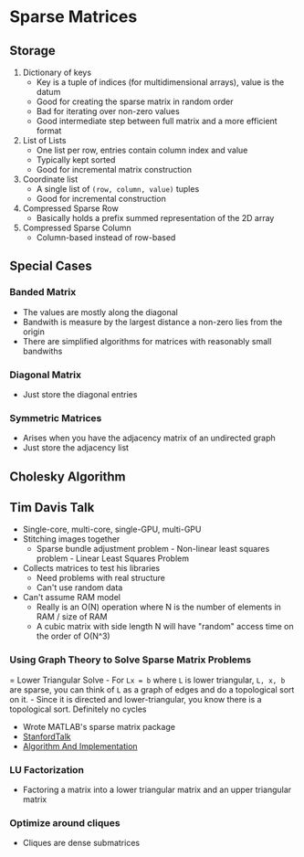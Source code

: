 # Sparse Matrices

## Storage
1. Dictionary of keys
    - Key is a tuple of indices (for multidimensional arrays), value is the datum
    - Good for creating the sparse matrix in random order
    - Bad for iterating over non-zero values
    - Good intermediate step between full matrix and a more efficient format
2. List of Lists
    - One list per row, entries contain column index and value
    - Typically kept sorted
    - Good for incremental matrix construction
3. Coordinate list
    - A single list of `(row, column, value)` tuples
    - Good for incremental construction
4. Compressed Sparse Row
    - Basically holds a prefix summed representation of the 2D array
5. Compressed Sparse Column
    - Column-based instead of row-based

## Special Cases

### Banded Matrix
- The values are mostly along the diagonal
- Bandwith is measure by the largest distance a non-zero lies from the origin
- There are simplified algorithms for matrices with reasonably small bandwiths

### Diagonal Matrix
- Just store the diagonal entries

### Symmetric Matrices
- Arises when you have the adjacency matrix of an undirected graph
- Just store the adjacency list

[comment]: TODO
## Cholesky Algorithm

## Tim Davis Talk
- Single-core, multi-core, single-GPU, multi-GPU
- Stitching images together
    - Sparse bundle adjustment problem
            - Non-linear least squares problem
            - Linear Least Squares Problem
- Collects matrices to test his libraries
    - Need problems with real structure
    - Can't use random data
- Can't assume RAM model
    - Really is an O(N) operation where N is the number of elements in RAM / size of RAM
    - A cubic matrix with side length N will have "random" access time on the order of O(N^3)

### Using Graph Theory to Solve Sparse Matrix Problems
= Lower Triangular Solve
    - For `Lx = b` where `L` is lower triangular, `L, x, b` are sparse, you can think of `L` as a graph of edges and do a topological sort on it.
    - Since it is directed and lower-triangular, you know there is a topological sort. Definitely no cycles
- Wrote MATLAB's sparse matrix package
- [StanfordTalk](http://faculty.cse.tamu.edu/davis/research_files/Stanford2013.pdf)
- [Algorithm And Implementation](http://research.nvidia.com/sites/default/files/pubs/2011-06_Parallel-Solution-of/nvr-2011-001.pdf)

### LU Factorization
- Factoring a matrix into a lower triangular matrix and an upper triangular matrix

### Optimize around cliques
- Cliques are dense submatrices

